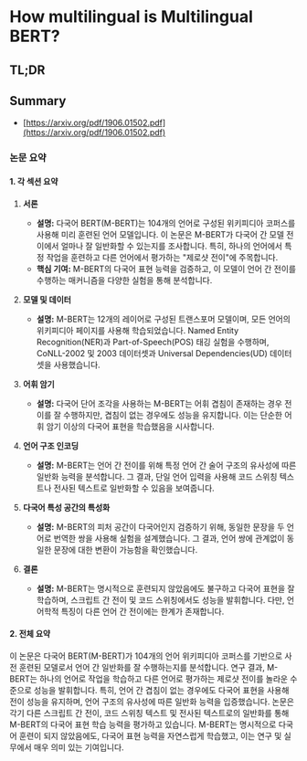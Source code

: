 # How multilingual is Multilingual BERT?
## TL;DR
## Summary
- [https://arxiv.org/pdf/1906.01502.pdf](https://arxiv.org/pdf/1906.01502.pdf)

### 논문 요약

#### 1. 각 섹션 요약
1. **서론**
    - **설명:** 다국어 BERT(M-BERT)는 104개의 언어로 구성된 위키피디아 코퍼스를 사용해 미리 훈련된 언어 모델입니다. 이 논문은 M-BERT가 다국어 간 모델 전이에서 얼마나 잘 일반화할 수 있는지를 조사합니다. 특히, 하나의 언어에서 특정 작업을 훈련하고 다른 언어에서 평가하는 "제로샷 전이"에 주목합니다.
    - **핵심 기여:** M-BERT의 다국어 표현 능력을 검증하고, 이 모델이 언어 간 전이를 수행하는 매커니즘을 다양한 실험을 통해 분석합니다.

2. **모델 및 데이터**
    - **설명:** M-BERT는 12개의 레이어로 구성된 트랜스포머 모델이며, 모든 언어의 위키피디아 페이지를 사용해 학습되었습니다. Named Entity Recognition(NER)과 Part-of-Speech(POS) 태깅 실험을 수행하며, CoNLL-2002 및 2003 데이터셋과 Universal Dependencies(UD) 데이터셋을 사용했습니다.
 
3. **어휘 암기**
    - **설명:** 다국어 단어 조각을 사용하는 M-BERT는 어휘 겹침이 존재하는 경우 전이를 잘 수행하지만, 겹침이 없는 경우에도 성능을 유지합니다. 이는 단순한 어휘 암기 이상의 다국어 표현을 학습했음을 시사합니다.

4. **언어 구조 인코딩**
    - **설명:** M-BERT는  언어 간 전이를 위해 특정 언어 간 술어 구조의 유사성에 따른 일반화 능력을 분석합니다. 그 결과, 단일 언어 입력을 사용해 코드 스위칭 텍스트나 전사된 텍스트로 일반화할 수 있음을 보여줍니다.

5. **다국어 특성 공간의 특성화**
    - **설명:** M-BERT의 피처 공간이 다국어인지 검증하기 위해, 동일한 문장을 두 언어로 번역한 쌍을 사용해 실험을 설계했습니다. 그 결과, 언어 쌍에 관계없이 동일한 문장에 대한 변환이 가능함을 확인했습니다.

6. **결론**
    - **설명:** M-BERT는 명시적으로 훈련되지 않았음에도 불구하고 다국어 표현을 잘 학습하며, 스크립트 간 전이 및 코드 스위칭에서도 성능을 발휘합니다. 다만, 언어학적 특징이 다른 언어 간 전이에는 한계가 존재합니다.

#### 2. 전체 요약
이 논문은 다국어 BERT(M-BERT)가 104개의 언어 위키피디아 코퍼스를 기반으로 사전 훈련된 모델로서 언어 간 일반화를 잘 수행하는지를 분석합니다. 연구 결과, M-BERT는 하나의 언어로 작업을 학습하고 다른 언어로 평가하는 제로샷 전이를 놀라운 수준으로 성능을 발휘합니다. 특히, 언어 간 겹침이 없는 경우에도 다국어 표현을 사용해 전이 성능을 유지하며, 언어 구조의 유사성에 따른 일반화 능력을 입증했습니다. 논문은 각기 다른 스크립트 간 전이, 코드 스위칭 텍스트 및 전사된 텍스트로의 일반화를 통해 M-BERT의 다국어 표현 학습 능력을 평가하고 있습니다. М-BERT는 명시적으로 다국어 훈련이 되지 않았음에도, 다국어 표현 능력을 자연스럽게 학습했고, 이는 연구 및 실무에서 매우 의미 있는 기여입니다.